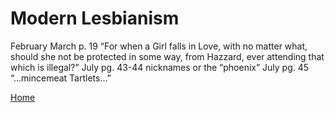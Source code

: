 # Modern Lesbianism

February
March p. 19 “For when a Girl falls in Love, with no matter what, should she not be protected in some way, from Hazzard, ever attending that which is illegal?”
July pg. 43-44 nicknames or the “phoenix”
July pg. 45 “...mincemeat Tartlets…”

[Home](https://gwilly.github.io/Ladies-Almanack)
